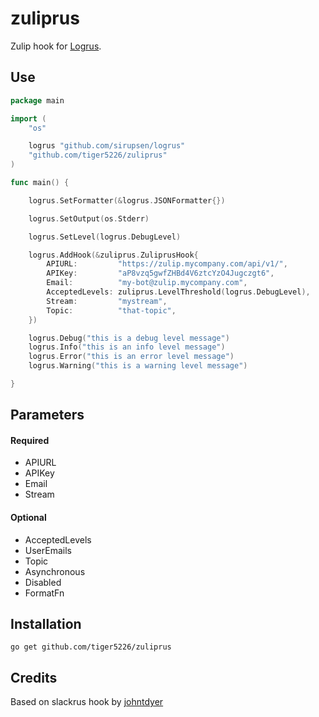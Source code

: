 zuliprus
========

Zulip hook for [Logrus](https://github.com/sirupsen/logrus). 

## Use

```go
package main

import (
	"os"

	logrus "github.com/sirupsen/logrus"
	"github.com/tiger5226/zuliprus"
)

func main() {

	logrus.SetFormatter(&logrus.JSONFormatter{})

	logrus.SetOutput(os.Stderr)

	logrus.SetLevel(logrus.DebugLevel)

	logrus.AddHook(&zuliprus.ZuliprusHook{
		APIURL:         "https://zulip.mycompany.com/api/v1/",
		APIKey:         "aP8vzq5gwfZHBd4V6ztcYzO4Jugczgt6",
		Email:          "my-bot@zulip.mycompany.com",
		AcceptedLevels: zuliprus.LevelThreshold(logrus.DebugLevel),
		Stream:         "mystream",
		Topic:          "that-topic",
	})

	logrus.Debug("this is a debug level message")
	logrus.Info("this is an info level message")
	logrus.Error("this is an error level message")
	logrus.Warning("this is a warning level message")

}

```

## Parameters

#### Required
  * APIURL
  * APIKey
  * Email
  * Stream
  
#### Optional
  * AcceptedLevels
  * UserEmails
  * Topic
  * Asynchronous
  * Disabled
  * FormatFn
## Installation

    go get github.com/tiger5226/zuliprus

## Credits

Based on slackrus hook by [johntdyer](https://github.com/johntdyer/zuliprus)

